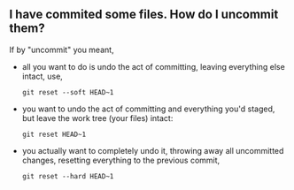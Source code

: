 ## I have commited some files. How do I uncommit them?
  
If by "uncommit" you meant, 

- all you want to do is undo the act of committing, leaving everything else intact, use,

  ```
  git reset --soft HEAD~1
  ```
  
- you want to undo the act of committing and everything you'd staged, but leave the work tree (your files) intact:

  ```
  git reset HEAD~1
  ```
 
- you actually want to completely undo it, throwing away all uncommitted changes, resetting everything to the previous commit,

  ```
  git reset --hard HEAD~1
  ```
